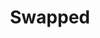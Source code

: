 ---
pid: llp261
title: Swapped
location_transcription: Feltonville
coordinates: "[-75.124949463628, 40.021810808917]"
zipcode: '19120'
gen_neighborhood: North Philadelphia
neighborhood: Logan,Olney
outside_phl: 
age: '14'
age_range: 13-19
instagram: 
image_file_name: llp_261.jpg
proposal_transcription: This is about gender roles and LGBT+ rights. I'd hope it could
  reduce trans/homophobia
topic: Human Rights,Inclusivity,LGBTQ+,Women
topic_summary: 0, 0, 0, 0
type: Sculpture Statue
keywords_other: gender roles, gender, trans, homophobia
credit: Grace
image_labels: 
twitter: 
facebook: 
permalink: "/monuments/llp261/"
layout: item-page
---